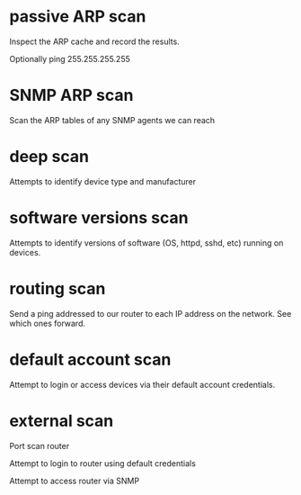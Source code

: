 # passive ARP scan

Inspect the ARP cache and record the results.

Optionally ping 255.255.255.255



# SNMP ARP scan

Scan the ARP tables of any SNMP agents we can reach


# deep scan

Attempts to identify device type and manufacturer

# software versions scan

Attempts to identify versions of software (OS, httpd, sshd, etc)
running on devices.



# routing scan

Send a ping addressed to our router to each IP address on the network. See which ones forward.


# default account scan

Attempt to login or access devices via their default account
credentials.

# external scan

Port scan router

Attempt to login to router using default credentials

Attempt to access router via SNMP
